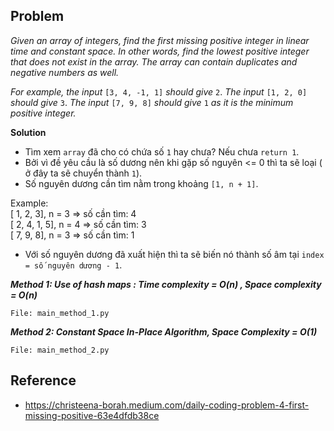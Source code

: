 ## Problem
*Given an array of integers, find the first missing positive integer in linear time and constant space. In other words, find the lowest positive integer that does not exist in the array. The array can contain duplicates and negative numbers as well.*

*For example, the input* `[3, 4, -1, 1]` *should give* `2`. *The input* `[1, 2, 0]` *should give* `3`. *The input* `[7, 9, 8]` *should give* `1` *as it is the minimum positive integer.*

**Solution**
- Tìm xem `array` đã cho có chứa số `1` hay chưa? Nếu chưa `return 1`.
- Bởi vì đề yêu cầu là số dương nên khi gặp số nguyên <= 0 thì ta sẽ loại ( ở đây ta sẽ chuyển thành `1`).
- Số nguyên dương cần tìm nằm trong khoảng `[1, n + 1]`. </br>

Example: </br>
[ 1, 2, 3], n = 3 => số cần tìm: 4 </br>
[ 2, 4, 1, 5], n = 4  => số cần tìm: 3 </br>
[ 7, 9, 8], n = 3 => số cần tìm: 1 </br>

- Với số nguyên dương đã xuất hiện thì ta sẽ biến nó thành số âm tại `index = số nguyên dương - 1`.

***Method 1: Use of hash maps : Time complexity = O(n) , Space complexity = O(n)***

`File: main_method_1.py`

***Method 2: Constant Space In-Place Algorithm, Space Complexity = O(1)***

`File: main_method_2.py`

## Reference 
- https://christeena-borah.medium.com/daily-coding-problem-4-first-missing-positive-63e4dfdb38ce

